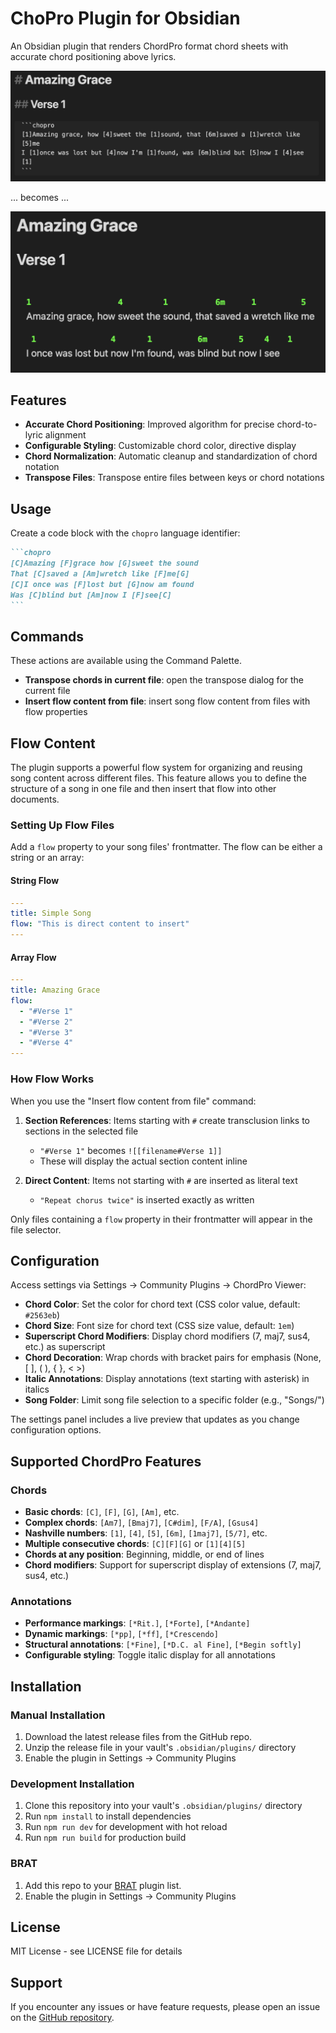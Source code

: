 # ChoPro Plugin for Obsidian

An Obsidian plugin that renders ChordPro format chord sheets with accurate chord positioning above lyrics.

![Source](docs/chopro-source.png)

... becomes ...

![Rendered](docs/chopro-render.png)

## Features

- **Accurate Chord Positioning**: Improved algorithm for precise chord-to-lyric alignment
- **Configurable Styling**: Customizable chord color, directive display
- **Chord Normalization**: Automatic cleanup and standardization of chord notation
- **Transpose Files**: Transpose entire files between keys or chord notations

## Usage

Create a code block with the `chopro` language identifier:

~~~markdown
```chopro
[C]Amazing [F]grace how [G]sweet the sound
That [C]saved a [Am]wretch like [F]me[G]
[C]I once was [F]lost but [G]now am found
Was [C]blind but [Am]now I [F]see[C]
```
~~~

## Commands

These actions are available using the Command Palette.

- **Transpose chords in current file**: open the transpose dialog for the current file
- **Insert flow content from file**: insert song flow content from files with flow properties

## Flow Content

The plugin supports a powerful flow system for organizing and reusing song content across different files. This feature allows you to define the structure of a song in one file and then insert that flow into other documents.

### Setting Up Flow Files

Add a `flow` property to your song files' frontmatter. The flow can be either a string or an array:

#### String Flow
```yaml
---
title: Simple Song
flow: "This is direct content to insert"
---
```

#### Array Flow
```yaml
---
title: Amazing Grace
flow:
  - "#Verse 1"
  - "#Verse 2" 
  - "#Verse 3"
  - "#Verse 4"
---
```

### How Flow Works

When you use the "Insert flow content from file" command:

1. **Section References**: Items starting with `#` create transclusion links to sections in the selected file
   - `"#Verse 1"` becomes `![[filename#Verse 1]]`
   - These will display the actual section content inline

2. **Direct Content**: Items not starting with `#` are inserted as literal text
   - `"Repeat chorus twice"` is inserted exactly as written

Only files containing a `flow` property in their frontmatter will appear in the file selector.

## Configuration

Access settings via Settings → Community Plugins → ChordPro Viewer:

- **Chord Color**: Set the color for chord text (CSS color value, default: `#2563eb`)
- **Chord Size**: Font size for chord text (CSS size value, default: `1em`)
- **Superscript Chord Modifiers**: Display chord modifiers (7, maj7, sus4, etc.) as superscript
- **Chord Decoration**: Wrap chords with bracket pairs for emphasis (None, [ ], ( ), { }, < >)
- **Italic Annotations**: Display annotations (text starting with asterisk) in italics
- **Song Folder**: Limit song file selection to a specific folder (e.g., "Songs/")

The settings panel includes a live preview that updates as you change configuration options.

## Supported ChordPro Features

### Chords
- **Basic chords**: `[C]`, `[F]`, `[G]`, `[Am]`, etc.
- **Complex chords**: `[Am7]`, `[Bmaj7]`, `[C#dim]`, `[F/A]`, `[Gsus4]`
- **Nashville numbers**: `[1]`, `[4]`, `[5]`, `[6m]`, `[1maj7]`, `[5/7]`, etc.
- **Multiple consecutive chords**: `[C][F][G]` or `[1][4][5]`
- **Chords at any position**: Beginning, middle, or end of lines
- **Chord modifiers**: Support for superscript display of extensions (7, maj7, sus4, etc.)

### Annotations
- **Performance markings**: `[*Rit.]`, `[*Forte]`, `[*Andante]`
- **Dynamic markings**: `[*pp]`, `[*ff]`, `[*Crescendo]`
- **Structural annotations**: `[*Fine]`, `[*D.C. al Fine]`, `[*Begin softly]`
- **Configurable styling**: Toggle italic display for all annotations

## Installation

### Manual Installation

1. Download the latest release files from the GitHub repo.
2. Unzip the release file in your vault's `.obsidian/plugins/` directory
3. Enable the plugin in Settings → Community Plugins

### Development Installation

1. Clone this repository into your vault's `.obsidian/plugins/` directory
2. Run `npm install` to install dependencies
3. Run `npm run dev` for development with hot reload
4. Run `npm run build` for production build

### BRAT

1. Add this repo to your [BRAT](https://github.com/TfTHacker/obsidian42-brat) plugin list.
2. Enable the plugin in Settings → Community Plugins

## License

MIT License - see LICENSE file for details

## Support

If you encounter any issues or have feature requests, please open an issue on the [GitHub repository](https://github.com/jheddings/obsidian-chopro/issues).
